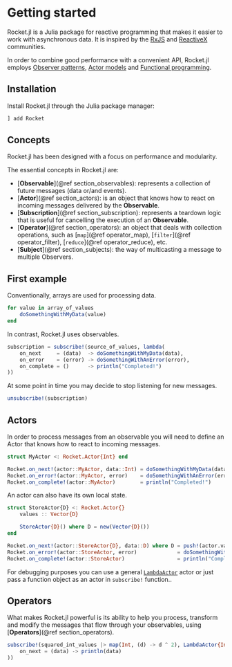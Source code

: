 # Getting started

Rocket.jl is a Julia package for reactive programming that makes it easier to work with asynchronous data. It is inspired by the [RxJS](https://github.com/ReactiveX/rxjs) and [ReactiveX](https://github.com/ReactiveX) communities.

In order to combine good performance with a convenient API, Rocket.jl employs [Observer patterns](https://en.wikipedia.org/wiki/Observer_pattern), [Actor models](https://en.wikipedia.org/wiki/Actor_model) and [Functional programming](https://en.wikipedia.org/wiki/Functional_programming).

## Installation

Install Rocket.jl through the Julia package manager:

```Julia
] add Rocket
```

## Concepts

Rocket.jl has been designed with a focus on performance and modularity.

The essential concepts in Rocket.jl are:

- [__Observable__](@ref section_observables): represents a collection of future messages (data or/and events).
- [__Actor__](@ref section_actors): is an object that knows how to react on incoming messages delivered by the __Observable__.
- [__Subscription__](@ref section_subscription): represents a teardown logic that is useful for cancelling the execution of an __Observable__.
- [__Operator__](@ref section_operators): an object that deals with collection operations, such as [`map`](@ref operator_map), [`filter`](@ref operator_filter), [`reduce`](@ref operator_reduce), etc.
- [__Subject__](@ref section_subjects): the way of multicasting a message to multiple Observers.

## First example

Conventionally, arrays are used for processing data.

```Julia
for value in array_of_values
    doSomethingWithMyData(value)
end
```

In contrast, Rocket.jl uses observables.

```Julia
subscription = subscribe!(source_of_values, lambda(
    on_next     = (data)  -> doSomethingWithMyData(data),
    on_error    = (error) -> doSomethingWithAnError(error),
    on_complete = ()      -> println("Completed!")
))
```

At some point in time you may decide to stop listening for new messages.

```Julia
unsubscribe!(subscription)
```

## Actors

In order to process messages from an observable you will need to define an Actor that knows how to react to incoming messages.

```Julia
struct MyActor <: Rocket.Actor{Int} end

Rocket.on_next!(actor::MyActor, data::Int) = doSomethingWithMyData(data)
Rocket.on_error!(actor::MyActor, error)    = doSomethingWithAnError(error)
Rocket.on_complete!(actor::MyActor)        = println("Completed!")
```

An actor can also have its own local state.

```Julia
struct StoreActor{D} <: Rocket.Actor{}
    values :: Vector{D}

    StoreActor{D}() where D = new(Vector{D}())
end

Rocket.on_next!(actor::StoreActor{D}, data::D) where D = push!(actor.values, data)
Rocket.on_error!(actor::StoreActor, error)             = doSomethingWithAnError(error)
Rocket.on_complete!(actor::StoreActor)                 = println("Completed: $(actor.values)")
```

For debugging purposes you can use a general [`LambdaActor`](@ref) actor or just pass a function object as an actor in `subscribe!` function..

## Operators

What makes Rocket.jl powerful is its ability to help you process, transform and modify the messages that flow through your observables, using [__Operators__](@ref section_operators).

```Julia
subscribe!(squared_int_values |> map(Int, (d) -> d ^ 2), LambdaActor{Int}(
    on_next = (data) -> println(data)
))
```
